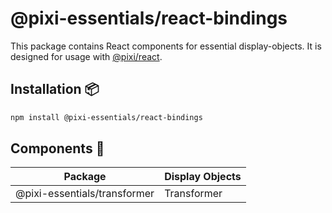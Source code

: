 # @pixi-essentials/react-bindings

This package contains React components for essential display-objects. It is designed for usage with [@pixi/react](https://github.com/pixijs/pixi-react).

## Installation :package:

```bash
npm install @pixi-essentials/react-bindings
```

## Components :page_with_curl:

| Package                                         | Display Objects               |
| ----------------------------------------------- | ----------------------------- |
| @pixi-essentials/transformer                    | Transformer                   |
